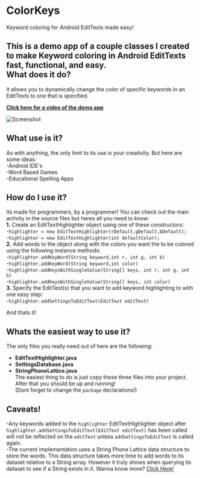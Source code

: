 ColorKeys
=========

Keyword coloring for Android EditTexts made easy!  

This is a demo app of a couple classes I created to make Keyword coloring in Android EditTexts fast, functional, and easy.  
What does it do?
-----------------------------------------------------------------------------------------------------------------------
It allows you to dynamically change the color of specific keywords in an EditTexts to one that is specified.  

[**Click here for a video of the demo app**](http://youtu.be/Nil7plWDiXs)  

<img src="http://i.imgur.com/Zrmz6Yw.png" alt="Screenshot" />


What use is it?
-----------------------------------------------------------------------------------------------------------------------
As with anything, the only limit to its use is your creativity. But here are some ideas:  
  -Android IDE's  
  -Word Based Games  
  -Educational Spelling Apps
  
How do I use it?
-----------------------------------------------------------------------------------------------------------------------
Its made for programmers, by a programmer! You can check out the main activity in the source files but heres all you need to know:  
  **1.** Create an EditTextHighlighter object using one of these constructors:  
    -`highlighter = new EditTextHighlighter(rDefault,gDefault,bDefault);`  
    -`highlighter = new EditTextHighlighter(int defaultColor);`  
  **2.** Add words to the object along with the colors you want the to be colored using the following instance methods:  
      -`highlighter.addKeyWord(String keyword,int r, int g, int b)`  
      -`highlighter.addKeyWord(String keyword,int color)`  
      -`highlighter.addKeysWithSingleValue(String[] keys, int r, int g, int b)`  
      -`highlighter.addKeysWithSingleValue(String[] keys, int color)`  
  **3.** Specify the EditText(s) that you want to add keyword highlighting to with one easy step:  
      -`highlighter.addSettingsToEditText(EditText editText)`  
  
  And thats it!

Whats the easiest way to use it?
------------------------------------------------------------------------------------------------------------------------
The only files you really need out of here are the following:
  - **EditTextHighlighter.java**  
  - **SettingsDatabase.java**  
  - **StringPhoneLattice.java**  
The easiest thing to do is just copy these three files into your project. After that you should be up and running!  
(Dont forget to change the `package` declarations!)  

Caveats!
------------------------------------------------------------------------------------------------------------------------
-Any keywords added to the `highlighter` EditTextHighlighter object after `highlighter.addSettingsToEditText(EditText editText)` has been called will not be reflected on the `editText` unless `addSettingsToEditText` is called again.  
-The current implementation uses a String Phone Lattice data structure to store the words. This data structure takes more time to add words to its dataset relative to a String array. However it truly shines when querying its dataset to see if a String exists in it. Wanna know more? [Click Here!](https://github.com/sourabhdesai/StringPhoneLattice)  
